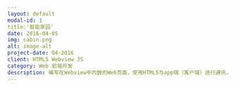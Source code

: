 ```yaml
---
layout: default
modal-id: 1
title:'智能家园'
date: 2016-04-05
img: cabin.png
alt: image-alt
project-date: 04-2016
client: HTML5 Webview JS
category: Web 前端开发
description: 编写在Webview中内嵌的Web页面，使用HTML5与app端（客户端）进行通讯，通过使用JsBridge和url等方式在Js与app端之间进行发送和获取消息以及硬件的控制交互，并且与服务端之间进行数据交互，从而实现在Webview中实现对智能设备的控制，（eg：定时开关灯，智能联动等）
---
```

